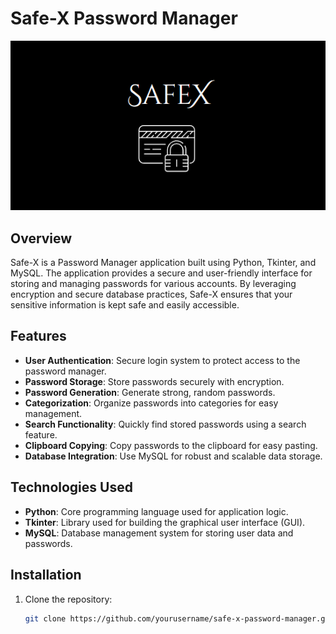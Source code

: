 # Safe-X Password Manager

![Safe-X Logo](logo.png) 

## Overview
Safe-X is a Password Manager application built using Python, Tkinter, and MySQL. The application provides a secure and user-friendly interface for storing and managing passwords for various accounts. By leveraging encryption and secure database practices, Safe-X ensures that your sensitive information is kept safe and easily accessible.

## Features
- **User Authentication**: Secure login system to protect access to the password manager.
- **Password Storage**: Store passwords securely with encryption.
- **Password Generation**: Generate strong, random passwords.
- **Categorization**: Organize passwords into categories for easy management.
- **Search Functionality**: Quickly find stored passwords using a search feature.
- **Clipboard Copying**: Copy passwords to the clipboard for easy pasting.
- **Database Integration**: Use MySQL for robust and scalable data storage.

## Technologies Used
- **Python**: Core programming language used for application logic.
- **Tkinter**: Library used for building the graphical user interface (GUI).
- **MySQL**: Database management system for storing user data and passwords.

## Installation
1. Clone the repository:
   ```bash
   git clone https://github.com/yourusername/safe-x-password-manager.git
